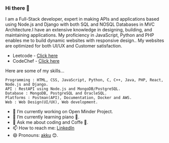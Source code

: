 ### Hi there 👋

I am a Full-Stack developer, expert in making APIs and applications based using Node.js and Django with both SQL and NOSQL Databases in MVC Architecture.I have an extensive knowledge in designing, building, and maintaining applications.
My proficiency in JavaScript, Python and PHP enables me to build dynamic websites with responsive design.. 
My websites are optimized for both UI/UX and Customer satisfaction.

- Leetcode - [Click here](https://leetcode.com/akarshrajput)
- CodeChef - [Click here](https://www.codechef.com/users/akarshrajput)


Here are some of my skills...
```
Programming : HTML, CSS, JavaScript, Python, C, C++, Java, PHP, React, Node.js and Django.
API : RestAPI using Node.js and MongoDB/PostgreSQL.
Database : MongoDB, PostgreSQL and OracleSQL.
Platforms : Postman(API), Documentation, Docker and AWS.
Web : Web Design(UI/UX), Web development.

```

- 🔭 I’m currently working on Open Minder Project.
- 🌱 I’m currently learning piano 🎹.
- 💬 Ask me about coding and Coffe 🍵.
- 📫 How to reach me: [LinkedIn](https://www.linkedin.com/in/akarshrajput)
- 😄 Pronouns: [akku](https://www.linkedin.com/in/akarshrajput) 😊.

